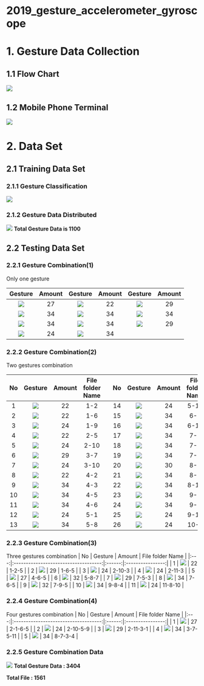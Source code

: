 # 2019_gesture_accelerometer_gyroscope
# 1. Gesture Data Collection
## 1.1 Flow Chart
![](https://i.imgur.com/57lkSB0.png)
## 1.2 Mobile Phone Terminal
![](https://i.imgur.com/xxvVJDR.png)


# 2. Data Set
## 2.1 Training Data Set
### 2.1.1 Gesture Classification
![](https://i.imgur.com/rpzuMJZ.png)
### 2.1.2 Gesture Data Distributed
![](https://i.imgur.com/UkjuwlH.png)
**Total Gesture Data is 1100**
## 2.2 Testing Data Set
### 2.2.1 Gesture Combination(1)
Only one gesture


|               Gesture                | Amount |               Gesture                | Amount |               Gesture                | Amount |
|:------------------------------------:|:------:|:------------------------------------:|:------:|:------------------------------------:|:------:|
| ![](https://i.imgur.com/O1ZuXAz.png) |   27   | ![](https://i.imgur.com/bnglIHI.png) |   22   | ![](https://i.imgur.com/zNSjlgd.png) |   29   |
| ![](https://i.imgur.com/5pJimsl.png) |   34   | ![](https://i.imgur.com/PfbBzLG.png) |   34   | ![](https://i.imgur.com/rENTaDw.png) |   34   |
| ![](https://i.imgur.com/O4etzmc.png) |   34   | ![](https://i.imgur.com/AK5dNRG.png) |   34   | ![](https://i.imgur.com/wSlDVlQ.png) |   29   |
| ![](https://i.imgur.com/0JlmY9I.png) |   24   | ![](https://i.imgur.com/WM471Kq.png) |   34   |                                      |        |

### 2.2.2 Gesture Combination(2)
Two gestures combination



| No  |               Gesture                | Amount | File folder Name |     | No  |               Gesture                | Amount | File folder Name |
|:---:|:------------------------------------:|:------:|:----------------:| --- |:---:|:------------------------------------:|:------:|:----------------:|
|  1  | ![](https://i.imgur.com/h0KA1FA.png) |   22   |       1-2        |     | 14  | ![](https://i.imgur.com/HLzDwxv.png) |   24   |       5-10       |
|  2  | ![](https://i.imgur.com/0KyuXHx.png) |   22   |       1-6        |     | 15  | ![](https://i.imgur.com/Dv0EorV.png) |   34   |       6-5        |
|  3  | ![](https://i.imgur.com/8y40Jjz.png) |   24   |       1-9        |     | 16  | ![](https://i.imgur.com/WECSUR0.png) |   34   |       6-11       |
|  4  | ![](https://i.imgur.com/nodqpTA.png) |   22   |       2-5        |     | 17  | ![](https://i.imgur.com/MKrzSrS.png) |   34   |       7-5        |
|  5  | ![](https://i.imgur.com/wSZEALT.png) |   24   |       2-10       |     | 18  | ![](https://i.imgur.com/XqBBPiJ.png) |   34   |       7-6        |
|  6  | ![](https://i.imgur.com/vsEljGZ.png) |   29   |       3-7        |     | 19  | ![](https://i.imgur.com/8MVREUg.png) |   34   |       7-9        |
|  7  | ![](https://i.imgur.com/KG4W88r.png) |   24   |       3-10       |     | 20  | ![](https://i.imgur.com/wC1SknX.png) |   30   |       8-3        |
|  8  | ![](https://i.imgur.com/yNm8zuQ.png) |   22   |       4-2        |     | 21  | ![](https://i.imgur.com/IKt5DiU.png) |   34   |       8-7        |
|  9  | ![](https://i.imgur.com/LrAspTP.png) |   34   |       4-3        |     | 22  | ![](https://i.imgur.com/kiM0tG8.png) |   34   |       8-11       |
| 10  | ![](https://i.imgur.com/PGV5al8.png) |   34   |       4-5        |     | 23  | ![](https://i.imgur.com/Aysc42g.png) |   34   |       9-5        |
| 11  | ![](https://i.imgur.com/xFoUVVR.png) |   34   |       4-6        |     | 24  | ![](https://i.imgur.com/IwhU7GD.png) |   34   |       9-8        |
| 12  | ![](https://i.imgur.com/3cn2TJQ.png) |   24   |       5-1        |     | 25  | ![](https://i.imgur.com/mTytMSm.png) |   24   |       9-10       |
| 13  | ![](https://i.imgur.com/uhZwDew.png) |   34   |       5-8        |     | 26  | ![](https://i.imgur.com/RCAleqH.png) |   24   |       10-6       |


### 2.2.3 Gesture Combination(3)
Three gestures combination
| No  |               Gesture                | Amount | File folder Name |
|:---:|:------------------------------------:|:------:|:----------------:|
|  1  | ![](https://i.imgur.com/ydSCdcl.png) |   22   |      1-2-5       |
|  2  | ![](https://i.imgur.com/HybkHkt.png) |   29   |      1-6-5       |
|  3  | ![](https://i.imgur.com/VeaX879.png) |   24   |      2-10-3      |
|  4  | ![](https://i.imgur.com/QObpgld.png) |   24   |      2-11-3      |
|  5  | ![](https://i.imgur.com/TbfZmaL.png) |   27   |      4-6-5       |
|  6  | ![](https://i.imgur.com/IiabbOE.png) |   32   |      5-8-7       |
|  7  | ![](https://i.imgur.com/zBLebfF.png) |   29   |      7-5-3       |
|  8  | ![](https://i.imgur.com/XyJsZAD.png) |   34   |      7-6-5       |
|  9  | ![](https://i.imgur.com/x7O12WN.png) |   32   |      7-9-5       |
| 10  | ![](https://i.imgur.com/OWS4JAY.png) |   34   |      9-8-4       |
| 11  | ![](https://i.imgur.com/dCHe94q.png) |   24   |     11-8-10      |

### 2.2.4 Gesture Combination(4)
Four gestures combination
| No  |               Gesture                | Amount | File folder Name |
|:---:|:------------------------------------:|:------:|:----------------:|
|  1  | ![](https://i.imgur.com/wH25twk.png) |   27   |     2-1-6-5      |
|  2  | ![](https://i.imgur.com/dYVMgTZ.png) |   24   |     2-10-5-9     |
|  3  | ![](https://i.imgur.com/VIfhDae.png) |   29   |     2-11-3-1     |
|  4  | ![](https://i.imgur.com/dBOOxzb.png) |   34   |     3-7-5-11     |
|  5  | ![](https://i.imgur.com/FINcsMR.png) |   34   |     8-7-3-4      |


### 2.2.5 Gesture Combination Data 

![](https://i.imgur.com/Yat22B6.png)
**Total Gesture Data : 3404**

**Total File : 1561**